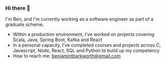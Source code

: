 ### Hi there 👋
I'm Ben, and I'm currently working as a software engineer as part of a graduate scheme.

- Within a production environment, I've worked on projects covering Scala, Java, Spring Boot, Kafka and React
- In a personal capacity, I've completed courses and projects across C, Javascript, Node, React, SQL and Python to build up my competency
- How to reach me: benjamintbarkworth@gmail.com

